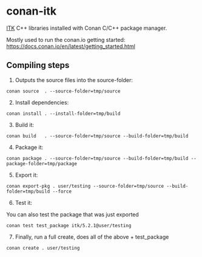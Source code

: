 # conan-itk

[ITK](https://itk.org/) C++ libraries installed with Conan C/C++ package manager.

Mostly used to run the conan.io getting started: https://docs.conan.io/en/latest/getting_started.html

## Compiling steps

1.  Outputs the source files into the source-folder:

```
conan source  . --source-folder=tmp/source
```

2. Install dependencies:

```
conan install . --install-folder=tmp/build
```

3.  Build it:

```
conan build   . --source-folder=tmp/source --build-folder=tmp/build
```

4. Package it:

```
conan package . --source-folder=tmp/source --build-folder=tmp/build --package-folder=tmp/package
```

5. Export it:

```
conan export-pkg . user/testing --source-folder=tmp/source --build-folder=tmp/build --force
```

6. Test it:

You can also test the package that was just exported

```
conan test test_package itk/5.2.1@user/testing
```

7. Finally, run a full create, does all of the above + test_package

```
conan create . user/testing
```
